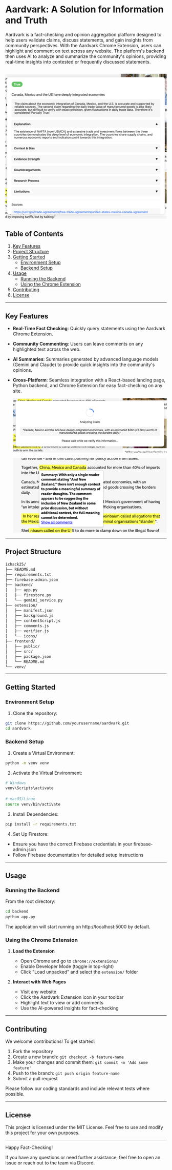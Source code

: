 # Aardvark: A Solution for Information and Truth 

Aardvark is a fact-checking and opinion aggregation platform designed to help users validate
claims, discuss statements, and gain insights from community perspectives. With the Aardvark
Chrome Extension, users can highlight and comment on text across any website. The platform's
backend then uses AI to analyze and summarize the community's opinions, providing real-time
insights into contested or frequently discussed statements.

![Output Claim](res/output_claim.png)
---

## Table of Contents
1. [Key Features](#key-features)  
2. [Project Structure](#project-structure)  
3. [Getting Started](#getting-started)  
   - [Environment Setup](#environment-setup)  
   - [Backend Setup](#backend-setup)  
4. [Usage](#usage)  
   - [Running the Backend](#running-the-backend)  
   - [Using the Chrome Extension](#using-the-chrome-extension)  
5. [Contributing](#contributing)  
6. [License](#license)

---

## Key Features
- **Real-Time Fact Checking**: Quickly query statements using the Aardvark Chrome Extension.
- **Community Commenting**: Users can leave comments on any highlighted text across the web.  
- **AI Summaries**: Summaries generated by advanced language models (Gemini and Claude) to 
  provide quick insights into the community's opinions.  
- **Cross-Platform**: Seamless integration with a React-based landing page, Python backend, 
  and Chrome Extension for easy fact-checking on any site.

  ![Analyse Claim](res/analyse_claim.png)

   ![User Comments](res/user_comments.png)


---

## Project Structure
```
ichack25/
├── README.md
├── requirements.txt
├── firebase-admin.json
├── backend/
│   ├── app.py
│   ├── firestore.py
│   └── gemini_service.py
├── extension/
│   ├── manifest.json
│   ├── background.js
│   ├── contentScript.js
│   ├── comments.js
│   ├── verifier.js
│   └── icons/
├── frontend/
│   ├── public/
│   ├── src/
│   ├── package.json
│   └── README.md
└── venv/
```

---

## Getting Started

### Environment Setup
1. Clone the repository:
```bash
git clone https://github.com/yourusername/aardvark.git
cd aardvark
```

### Backend Setup

1. Create a Virtual Environment:
```bash
python -m venv venv
```

2. Activate the Virtual Environment:
```bash
# Windows
venv\Scripts\activate

# macOS/Linux
source venv/bin/activate
```

3. Install Dependencies:
```bash
pip install -r requirements.txt
```

4. Set Up Firestore:
- Ensure you have the correct Firebase credentials in your firebase-admin.json
- Follow Firebase documentation for detailed setup instructions

---

## Usage

### Running the Backend
From the root directory:
```bash
cd backend
python app.py
```
The application will start running on http://localhost:5000 by default.

### Using the Chrome Extension
1. **Load the Extension**
   - Open Chrome and go to `chrome://extensions/`
   - Enable Developer Mode (toggle in top-right)
   - Click "Load unpacked" and select the `extension/` folder

2. **Interact with Web Pages**
   - Visit any website
   - Click the Aardvark Extension icon in your toolbar
   - Highlight text to view or add comments
   - Use the AI-powered insights for fact-checking

---

## Contributing

We welcome contributions! To get started:

1. Fork the repository
2. Create a new branch: `git checkout -b feature-name`
3. Make your changes and commit them: `git commit -m 'Add some feature'`
4. Push to the branch: `git push origin feature-name`
5. Submit a pull request

Please follow our coding standards and include relevant tests where possible.

---

## License
This project is licensed under the MIT License. Feel free to use and modify this project for your own purposes.

---

Happy Fact-Checking!

If you have any questions or need further assistance, feel free to open an issue or reach out to the team via Discord.
